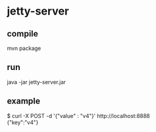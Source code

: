 # jetty-server

## compile
mvn package

## run
java -jar jetty-server.jar

## example
$ curl -X POST -d '{"value" : "v4"}' http://localhost:8888  
{"key":"v4"}
